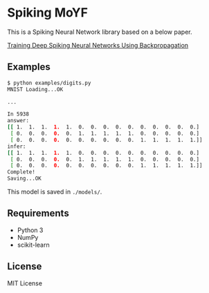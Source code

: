 # Spiking MoYF

This is a Spiking Neural Network library based on a below paper.

[Training Deep Spiking Neural Networks Using Backpropagation](https://www.frontiersin.org/articles/10.3389/fnins.2016.00508/full)

## Examples

```sh
$ python examples/digits.py
MNIST Loading...OK

...

In 5938
answer:
[[ 1.  1.  1.  1.  1.  0.  0.  0.  0.  0.  0.  0.  0.  0.  0.]
 [ 0.  0.  0.  0.  0.  1.  1.  1.  1.  1.  0.  0.  0.  0.  0.]
 [ 0.  0.  0.  0.  0.  0.  0.  0.  0.  0.  1.  1.  1.  1.  1.]]
infer:
[[ 1.  1.  1.  1.  1.  0.  0.  0.  0.  0.  0.  0.  0.  0.  0.]
 [ 0.  0.  0.  0.  0.  1.  1.  1.  1.  1.  0.  0.  0.  0.  0.]
 [ 0.  0.  0.  0.  0.  0.  0.  0.  0.  0.  1.  1.  1.  1.  1.]]
Complete!
Saving...OK
```

This model is saved in `./models/`.

## Requirements

* Python 3
* NumPy
* scikit-learn

## License

MIT License
